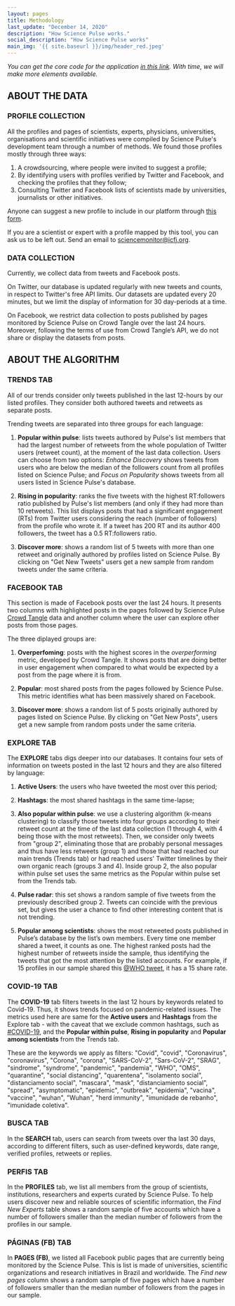 ```yaml
---
layout: pages
title: Methodology
last_update: "December 14, 2020"
description: "How Science Pulse works."
social_description: "How Science Pulse works"
main_img: '{{ site.baseurl }}/img/header_red.jpeg'
---
```


_You can get the core code for the application [in this link](https://github.com/voltdatalab/science-pulse-public). With time, we will make more elements available._

## ABOUT THE DATA

### PROFILE COLLECTION

All the profiles and pages of scientists, experts, physicians, universities, organisations and scientific initiatives were compiled by Science Pulse's development team through a number of methods. We found those profiles mostly through three ways:

1. A crowdsourcing, where people were invited to suggest a profile;
2. By identifying users with profiles verified by Twitter and Facebook, and checking the profiles that they follow;
3. Consulting Twitter and Facebook lists of scientists made by universities, journalists or other initiatives.

Anyone can suggest a new profile to include in our platform through [this form](https://forms.gle/KHufKHzJxJVdsD7s8).

If you are a scientist or expert with a profile mapped by this tool, you can ask us to be left out. Send an email to [sciencemonitor@icfj.org](mailto:sciencemonitor@icfj.org).

### DATA COLLECTION

Currently, we collect data from tweets and Facebook posts.

On Twitter, our database is updated regularly with new tweets and counts, in respect to Twitter's free API limits. Our datasets are updated every 20 minutes, but we limit the display of information for 30 day-periods at a time. 

On Facebook, we restrict data collection to posts published by pages monitored by Science Pulse on Crowd Tangle over the last 24 hours. Moreover, following the terms of use from Crowd Tangle’s API, we do not share or display the datasets from posts. 

## ABOUT THE ALGORITHM

### TRENDS TAB

All of our trends consider only tweets published in the last 12-hours by our listed profiles. They consider both authored tweets and retweets as separate posts.

Trending tweets are separated into three groups for each language:

1. **Popular within pulse**: lists tweets authored by Pulse's list members that had the largest number of retweets from the whole population of Twitter users (retweet count), at the moment of the last data collection. Users can choose from two options: *Enhance Discovery* shows tweets from users who are below the median of the followers count from all profiles listed on Science Pulse; and *Focus on Popularity* shows tweets from all users listed in Science Pulse's database.

2. **Rising in popularity**: ranks the five tweets with the highest RT:followers ratio published by Pulse's list members (and only if they had more than 10 retweets). This list displays posts that had a significant engagement (RTs) from Twitter users considering the reach (number of followers) from the profile who wrote it. If a tweet has 200 RT and its author 400 followers, the tweet has a 0.5 RT:followers ratio.

3. **Discover more**: shows a random list of 5 tweets with more than one retweet and originally authored by profiles listed on Science Pulse. By clicking on "Get New Tweets" users get a new sample from random tweets under the same criteria.

### FACEBOOK TAB

This section is made of Facebook posts over the last 24 hours. It presents two columns with highlighted posts in the pages followed by Science Pulse [Crowd Tangle](https://www.crowdtangle.com/) data and another column where the user can explore other posts from those pages.

The three diplayed groups are:

1. **Overperfoming**: posts with the highest scores in the *overperforming* metric, developed by Crowd Tangle. It shows posts that are doing better in user engagement when compared to what would be expected by a post from the page where it is from.

2. **Popular**: most shared posts from the pages followed by Science Pulse. This metric identifies what has been massively shared on Facebook.

3. **Discover more**: shows a random list of 5 posts originally authored by pages listed on Science Pulse. By clicking on "Get New Posts", users get a new sample from random posts under the same criteria.

### EXPLORE TAB

The **EXPLORE** tabs digs deeper into our databases. It contains four sets of information on tweets posted in the last 12 hours and they are also filtered by language:

1. **Active Users**: the users who have tweeted the most over this period;

2. **Hashtags**: the most shared hashtags in the same time-lapse;

3. **Also popular within pulse**: we use a clustering algorithm (k-means clustering) to classify those tweets into four groups according to their retweet count at the time of the last data collection (1 through 4, with 4 being those with the most retweets). Then, we consider only tweets from "group 2", eliminating those that are probably personal messages and thus have less retweets (group 1) and those that had reached our main trends (Trends tab) or had reached users' Twitter timelines by their own organic reach (groups 3 and 4). Inside group 2, the also popular within pulse set uses the same metrics as the Popular within pulse set from the Trends tab.

4. **Pulse radar**: this set shows a random sample of five tweets from the previously described group 2. Tweets can coincide with the previous set, but gives the user a chance to find other interesting content that is not trending.

5. **Popular among scientists**:  shows the most retweeted posts published in Pulse’s database by the list’s own members. Every time one member shared a tweet, it counts as one. The highest ranked posts had the highest number of retweets inside the sample, thus identifying the tweets that got the most attention by the listed accounts. For example, if 15 profiles in our sample shared this [@WHO tweet](https://twitter.com/WHO/status/1275349898209173505), it has a 15 share rate.

### COVID-19 TAB

The **COVID-19** tab filters tweets in the last 12 hours by keywords related to Covid-19. Thus, it shows trends focused on pandemic-related issues. The metrics used here are same for the **Active users** and **Hashtags** from the Explore tab - with the caveat that we exclude common hashtags, such as [#COVID-19](https://twitter.com/hashtag/covid19), and the **Popular within pulse**, **Rising in popularity** and **Popular among scientists** from the Trends tab.

These are the keywords we apply as filters: "Covid", "covid", "Coronavirus", "coronavirus",
                    "Corona", "corona", "SARS-CoV-2", "Sars-CoV-2",
                    "SRAG", "sindrome", "syndrome", "pandemic",
                    "pandemia", "WHO", "OMS", "quarantine", "social distancing",
                    "quarentena", "isolamento social", "distanciamento social",
                    "mascara", "mask", "distanciamiento social", "spread", "asymptomatic",
                    "epidemic", "outbreak", "epidemia", "vacina", "vaccine", "wuhan", "Wuhan",
                    "herd immunity", "imunidade de rebanho", "imunidade coletiva".
                    
### BUSCA TAB

In the **SEARCH** tab, users can search from tweets over tha last 30 days, according to different filters, such as user-defined keywords, date range, verified profiles, retweets or replies.

### PERFIS TAB

In the **PROFILES** tab, we list all members from the group of scientists, institutions, researchers and experts curated by Science Pulse. To help users discover new and reliable sources of scientific information, the *Find New Experts* table shows a random sample of five accounts which have a number of followers smaller than the median number of followers from the profiles in our sample.


### PÁGINAS (FB) TAB

In **PAGES (FB)**, we listed all Facebook public pages that are currently being monitored by the Science Pulse. This is list is made of universities, scientific organizations and research initiatives in Brazil and worldwide. The *Find new pages* column shows a random sample of five pages which have a number of followers smaller than the median number of followers from the pages in our sample.
